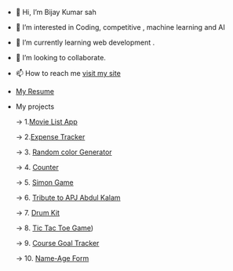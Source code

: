 - 👋 Hi, I’m Bijay Kumar sah
- 👀 I’m interested in Coding, competitive , machine learning and AI 
- 🌱 I’m currently learning web development .
- 💞️ I’m looking to collaborate.
- 📫 How to reach me [visit my site](https://vijayitsover9000.github.io/Vijayitsover9000/)
- [My Resume](https://drive.google.com/file/d/1iIE95a2rB8AnF7uWOsFSujjelbR9ZxVc/view?usp=share_link) 
- My projects

  -> 1.[Movie List App](https://vijayitsover9000.github.io/movielogs/)

  -> 2.[Expense Tracker](https://vijayitsover9000.github.io/expense-tracker/)
  
  -> 3. [Random color Generator](https://vijayitsover9000.github.io/color-picker/)
  
  -> 4. [Counter](https://vijayitsover9000.github.io/counter/) 
  
  -> 5. [Simon Game](https://vijayitsover9000.github.io/Simon-game/)
  
  -> 6. [Tribute to APJ Abdul Kalam](https://vijayitsover9000.github.io/Tribute/)
  
  -> 7. [Drum Kit](https://vijayitsover9000.github.io/Drumkit/)
  
  -> 8. [Tic Tac Toe Game](https://vijayitsover9000.github.io/tictactoe/))
   
  -> 9. [Course Goal Tracker](https://vijayitsover9000.github.io/course-goal-manager/)
  
  -> 10. [Name-Age Form](https://vijayitsover9000.github.io/name-age-form/)

<!---
Vijayisover9000/Vijayisover9000 is a ✨ special ✨ repository because its `README.md` (this file) appears on your GitHub profile.
You can click the Preview link to take a look at your changes.
--->
